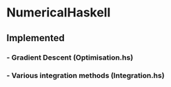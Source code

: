 # NumericalHaskell
## Implemented 
### - Gradient Descent (Optimisation.hs)
### - Various integration methods (Integration.hs)
